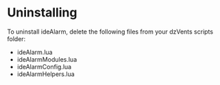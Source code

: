 Uninstalling
============

To uninstall ideAlarm, delete the following files from your dzVents scripts folder:

  - ideAlarm.lua
  - ideAlarmModules.lua
  - ideAlarmConfig.lua
  - ideAlarmHelpers.lua
